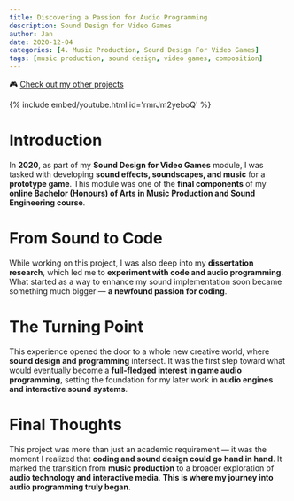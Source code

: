 ```yaml
---
title: Discovering a Passion for Audio Programming
description: Sound Design for Video Games
author: Jan
date: 2020-12-04
categories: [4. Music Production, Sound Design For Video Games]
tags: [music production, sound design, video games, composition]
---
```


🎮 [Check out my other projects](https://janhuss.github.io/categories/)

{% include embed/youtube.html id='rmrJm2yeboQ' %}

# Introduction

In **2020**, as part of my **Sound Design for Video Games** module, I was tasked with developing 
**sound effects, soundscapes, and music** for a **prototype game**. This module was one of the 
**final components** of my **online Bachelor (Honours) of Arts in Music Production and Sound 
Engineering course**.

# From Sound to Code

While working on this project, I was also deep into my **dissertation research**, which led me to 
**experiment with code and audio programming**. What started as a way to enhance my sound 
implementation soon became something much bigger — **a newfound passion for coding**.

# The Turning Point

This experience opened the door to a whole new creative world, where **sound design and 
programming** intersect. It was the first step toward what would eventually become a 
**full-fledged interest in game audio programming**, setting the foundation for my later work 
in **audio engines and interactive sound systems**.

# Final Thoughts

This project was more than just an academic requirement — it was the moment I realized that 
**coding and sound design could go hand in hand**. It marked the transition from **music 
production** to a broader exploration of **audio technology and interactive media**.
**This is where my journey into audio programming truly began.**
